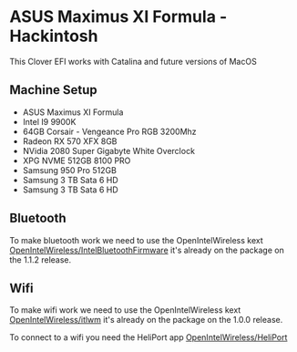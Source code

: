 # ASUS Maximus XI Formula - Hackintosh

This Clover EFI works with Catalina and future versions of MacOS

## Machine Setup
- ASUS Maximus XI Formula
- Intel I9 9900K
- 64GB Corsair - Vengeance Pro RGB 3200Mhz
- Radeon RX 570 XFX 8GB
- NVidia 2080 Super Gigabyte White Overclock
- XPG NVME 512GB 8100 PRO
- Samsung 950 Pro 512GB
- Samsung 3 TB Sata 6 HD
- Samsung 3 TB Sata 6 HD

## Bluetooth

To make bluetooth work we need to use the OpenIntelWireless kext [OpenIntelWireless/IntelBluetoothFirmware](https://github.com/OpenIntelWireless/IntelBluetoothFirmware) it's already on the package on the 1.1.2 release.

## Wifi

To make wifi work we need to use the OpenIntelWireless kext [OpenIntelWireless/itlwm](https://github.com/OpenIntelWireless/itlwm) it's already on the package on the 1.0.0 release.

To connect to a wifi you need the HeliPort app [OpenIntelWireless/HeliPort](https://github.com/OpenIntelWireless/HeliPort)